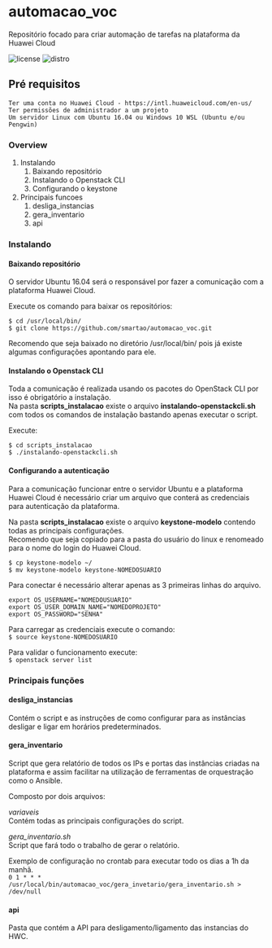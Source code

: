 # automacao_voc
Repositório focado para criar automação de tarefas na plataforma da Huawei Cloud

  
![license](https://img.shields.io/badge/license-GPL3-orange?style=flat-square)
![distro](https://img.shields.io/badge/ubuntu-16.04-805AFF.svg?longCache=true&style=popout-square)

## Pré requisitos

```
Ter uma conta no Huawei Cloud - https://intl.huaweicloud.com/en-us/
Ter permissões de administrador a um projeto
Um servidor Linux com Ubuntu 16.04 ou Windows 10 WSL (Ubuntu e/ou Pengwin)
```

### Overview

1. Instalando
   1. Baixando repositório
   1. Instalando o Openstack CLI 
   1. Configurando o keystone 
1. Principais funcoes
   1. desliga_instancias
   1. gera_inventario
   1. api

### Instalando

#### Baixando repositório

O servidor Ubuntu 16.04 será o responsável por fazer a comunicação com a plataforma Huawei Cloud.

Execute os comando para baixar os repositórios:

```
$ cd /usr/local/bin/ 
$ git clone https://github.com/smartao/automacao_voc.git
```

Recomendo que seja baixado no diretório /usr/local/bin/ pois já existe algumas configurações apontando para ele.

#### Instalando o Openstack CLI 

Toda a comunicação é realizada usando os pacotes do OpenStack CLI por isso é obrigatório a instalação.  
Na pasta **scripts_instalacao** existe o arquivo **instalando-openstackcli.sh** com todos os comandos de instalação bastando apenas executar o script.

Execute:

```
$ cd scripts_instalacao
$ ./instalando-openstackcli.sh
```

#### Configurando a autenticação 

Para a comunicação funcionar entre o servidor Ubuntu e a plataforma Huawei Cloud é necessário criar um arquivo que conterá as credenciais para autenticação da plataforma.

Na pasta **scripts_instalacao** existe o arquivo **keystone-modelo** contendo todas as principais configurações.  
Recomendo que seja copiado para a pasta do usuário do linux e renomeado para o nome do login do Huawei Cloud.

```
$ cp keystone-modelo ~/
$ mv keystone-modelo keystone-NOMEDOSUARIO
```

Para conectar é necessário alterar apenas as 3 primeiras linhas do arquivo.

```
export OS_USERNAME="NOMEDOUSUARIO"
export OS_USER_DOMAIN_NAME="NOMEDOPROJETO"
export OS_PASSWORD="SENHA"
```
 
Para carregar as credenciais execute o comando:  
`$ source keystone-NOMEDOSUARIO`

Para validar o funcionamento execute:  
`$ openstack server list`

### Principais funções

#### desliga_instancias

Contém o script e as instruções de como configurar para as instâncias desligar e ligar em horários predeterminados.

#### gera_inventario

Script que gera relatório de todos os IPs e portas das instâncias criadas na plataforma e assim facilitar na utilização de ferramentas de orquestração como o Ansible.

Composto por dois arquivos:

*variaveis*  
Contém todas as principais configurações do script.

*gera_inventario.sh*  
Script que fará todo o trabalho de gerar o relatório.

Exemplo de configuração no crontab para executar todo os dias a 1h da manhã.  
`0 1 * * * /usr/local/bin/automacao_voc/gera_invetario/gera_inventario.sh > /dev/null`

#### api

Pasta que contém a API para desligamento/ligamento das instancias do HWC.

